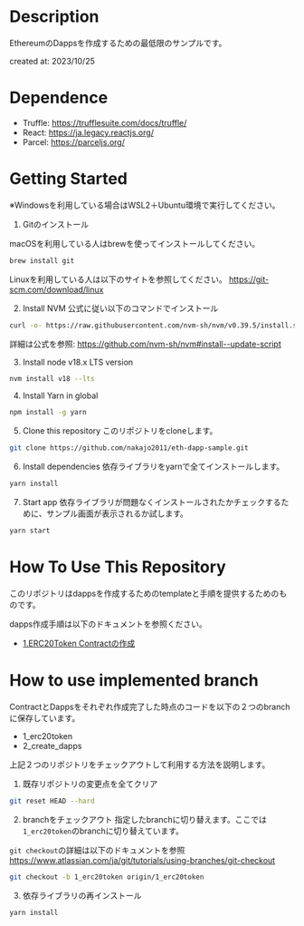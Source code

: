 # Description
EthereumのDappsを作成するための最低限のサンプルです。

created at: 2023/10/25 

# Dependence
- Truffle: https://trufflesuite.com/docs/truffle/
- React: https://ja.legacy.reactjs.org/
- Parcel: https://parceljs.org/

# Getting Started
※Windowsを利用している場合はWSL2＋Ubuntu環境で実行してください。

1. Gitのインストール

macOSを利用している人はbrewを使ってインストールしてください。
```bash
brew install git
```

Linuxを利用している人は以下のサイトを参照してください。
https://git-scm.com/download/linux

2. Install NVM
公式に従い以下のコマンドでインストール
```bash
curl -o- https://raw.githubusercontent.com/nvm-sh/nvm/v0.39.5/install.sh | bash
```

詳細は公式を参照: https://github.com/nvm-sh/nvm#install--update-script 

3. Install node v18.x LTS version

```bash
nvm install v18 --lts
```

4. Install Yarn in global

```bash
npm install -g yarn 
```

5. Clone this repository
このリポジトリをcloneします。  
```bash
git clone https://github.com/nakajo2011/eth-dapp-sample.git
```

6. Install dependencies
依存ライブラリをyarnで全てインストールします。  
```bash
yarn install
```

7. Start app
依存ライブラリが問題なくインストールされたかチェックするために、サンプル画面が表示されるか試します。
```bash
yarn start
```

# How To Use This Repository

このリポジトリはdappsを作成するためのtemplateと手順を提供するためのものです。

dapps作成手順は以下のドキュメントを参照ください。

- [1.ERC20Token Contractの作成](docs/1_CreateERC20Token.md)

# How to use implemented branch
ContractとDappsをそれぞれ作成完了した時点のコードを以下の２つのbranchに保存しています。

- 1_erc20token
- 2_create_dapps

上記２つのリポジトリをチェックアウトして利用する方法を説明します。

1. 既存リポジトリの変更点を全てクリア
```bash
git reset HEAD --hard
```

2. branchをチェックアウト
指定したbranchに切り替えます。ここでは`1_erc20token`のbranchに切り替えています。

`git checkout`の詳細は以下のドキュメントを参照 https://www.atlassian.com/ja/git/tutorials/using-branches/git-checkout
```bash
git checkout -b 1_erc20token origin/1_erc20token
```

3. 依存ライブラリの再インストール
```bash
yarn install
```